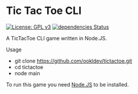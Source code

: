 # Tic Tac Toe CLI
[![License: GPL v3](https://img.shields.io/badge/License-GPLv3-blue.svg)](https://www.gnu.org/licenses/gpl-3.0)
[![dependencies Status](https://david-dm.org/ookldev/tictactoe/status.svg)](https://david-dm.org/ookldev/tictactoe)

A TicTacToe CLI game written in Node.JS.

Usage
 - git clone https://github.com/ookldev/tictactoe.git
 - cd tictactoe
 - node main
 
 To run this game you need [Node.JS](https://nodejs.org/en/) to be installed.
